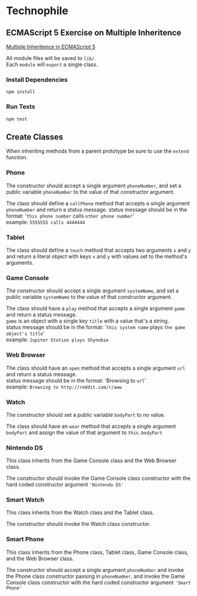 # Technophile

## ECMAScript 5 Exercise on Multiple Inheritence

[Multiple Inheritence in ECMAScript 5](https://slides.com/jasonsewell/multiple-inheritance)

All module files will be saved to `lib/`.  
Each `module` will `export` a single class.

### Install Dependencies

```
npm install
```

### Run Tests

```
npm test
```

## Create Classes

When inheriting methods from a parent prototype be sure to use the `extend` function.

### Phone

The constructor should accept a single argument `phoneNumber`, and set a public variable `phoneNumber` to the value of that constructor argument.

The class should define a `callPhone` method that accepts a single argument `phoneNumber` and return a status message. status message should be in the format: '`this phone number` calls `other phone number`'  
example: `5555555 calls 4444444`

### Tablet

The class should define a `touch` method that accepts two arguments `x` and `y` and return a literal object with keys `x` and `y` with values set to the method's arguments. 

### Game Console

The constructor should accept a single argument `systemName`, and set a public variable `systemName` to the value of that constructor argument.

The class should have a `play` method that accepts a single argument `game` and return a status message.  
`game` is an object with a single key `title` with a value that's a string.  
status message should be in the format: '`this system name` plays `the game object's title`'  
example: `Jupiter Station plays Shynobie`

### Web Browser

The class should have an `open` method that accepts a single argument `url` and return a status message.  
status message should be in the format: 'Browsing to `url`'  
example: `Browsing to http://reddit.com/r/aww`

### Watch

The constructor should set a public variable `bodyPart` to no value.

The class should have an `wear` method that accepts a single argument `bodyPart` and assign the value of that argument to `this.bodyPart`

### Nintendo DS

This class inherits from the Game Console class and the Web Browser class.

The constructor should invoke the Game Console class constructor with the hard coded constructor argument `'Nintendo DS'`

### Smart Watch

This class inherits from the Watch class and the Tablet class.

The constructor should invoke the Watch class constructor.

### Smart Phone

This class inherits from the Phone class, Tablet class, Game Console class, and the Web Browser class.

The constructor should accept a single argument `phoneNumber` and invoke the Phone class constructor passing in `phoneNumber`, and invoke the Game Console class constructor with the hard coded constructor argument `'Smart Phone'`
